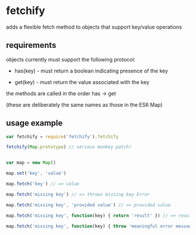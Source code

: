 # fetchify

adds a flexible fetch method to objects that support key/value operations


## requirements

objects currently must support the following protocol:

* has(key) - must return a boolean indicating presence of the key

* get(key) - must return the value associated with the key

the methods are called in the order has -> get

(these are deliberately the same names as those in the ES6 Map)


## usage example

```javascript
var fetchify = require('fetchify').fetchify

fetchify(Map.prototype) // serious monkey patch!


var map = new Map()

map.set('key', 'value')

map.fetch('key') // => value

map.fetch('missing key') // => throws missing key Error

map.fetch('missing key', 'provided value') // => provided value

map.fetch('missing key', function(key) { return 'result' }) // => result

map.fetch('missing key', function(key) { throw 'meaningful error message' })
```
